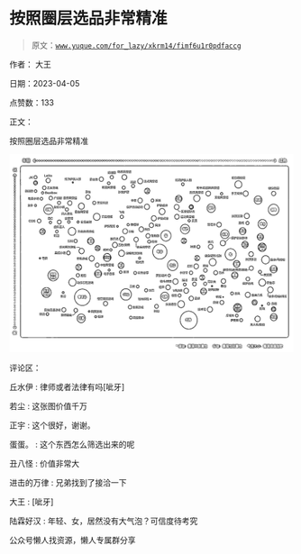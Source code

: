 # 按照圈层选品非常精准

> 原文：[`www.yuque.com/for_lazy/xkrm14/fimf6u1r0pdfaccg`](https://www.yuque.com/for_lazy/xkrm14/fimf6u1r0pdfaccg)



作者： 大王



日期：2023-04-05



点赞数：133



正文：



按照圈层选品非常精准



![](img/4ed281c5aa28eead504c582be1602d47.png)



评论区：



丘水伊 : 律师或者法律有吗[呲牙]



若尘 : 这张图价值千万



正宇 : 这个很好，谢谢。



蛋蛋。 : 这个东西怎么筛选出来的呢



丑八怪 : 价值非常大



进击的万律 : 兄弟找到了接洽一下



大王 : [呲牙]



陆霖好汉 : 年轻、女，居然没有大气泡？可信度待考究



公众号懒人找资源，懒人专属群分享

